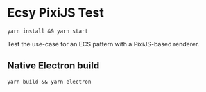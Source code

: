 # Ecsy PixiJS Test

`yarn install && yarn start`

Test the use-case for an ECS pattern with a PixiJS-based renderer.

## Native Electron build

`yarn build && yarn electron`
